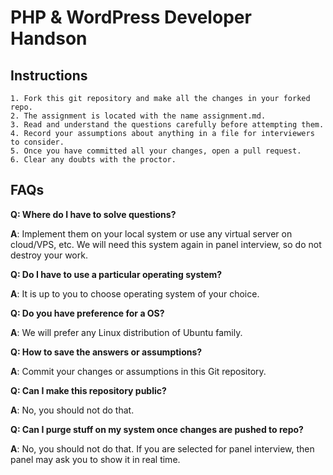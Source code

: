 # PHP & WordPress Developer Handson

## Instructions

```
1. Fork this git repository and make all the changes in your forked repo.
2. The assignment is located with the name assignment.md.
3. Read and understand the questions carefully before attempting them.
4. Record your assumptions about anything in a file for interviewers to consider.
5. Once you have committed all your changes, open a pull request.
6. Clear any doubts with the proctor.
```

## FAQs

**Q: Where do I have to solve questions?**

**A**: Implement them on your local system or use any virtual server on cloud/VPS, etc.  We will need this system again in panel interview, so do not destroy your work.

**Q: Do I have to use a particular operating system?**

**A**: It is up to you to choose operating system of your choice.

**Q: Do you have preference for a OS?**

**A**: We will prefer any Linux distribution of Ubuntu family.

**Q: How to save the answers or assumptions?**

**A**: Commit your changes or assumptions in this Git repository.

**Q: Can I make this repository public?**

**A**: No, you should not do that.

**Q: Can I purge stuff on my system once changes are pushed to repo?**

**A**: No, you should not do that. If you are selected for panel interview, then panel may ask you to show it in real time.
